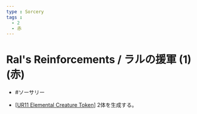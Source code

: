 ```yaml
---
type : Sorcery
tags : 
  - 2
  - 赤
---
```


# Ral's Reinforcements / ラルの援軍 (1)(赤)

* #ソーサリー

*  [[UR11 Elemental Creature Token]] 2体を生成する。



[//begin]: # "Autogenerated link references for markdown compatibility"
[UR11 Elemental Creature Token]: <../Creatures/Tokens/UR11 Elemental Creature Token.md> "Blue Red Elemental Creature Token / 青赤 エレメンタル・クリーチャー・トークン 1/1"
[//end]: # "Autogenerated link references"